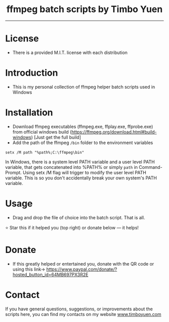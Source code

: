 
<h1 align="center"> ffmpeg batch scripts by Timbo Yuen</h1>
<hr/>

# License

- There is a provided M.I.T. license with each distribution

# Introduction

- This is my personal collection of ffmpeg helper batch scripts used in Windows

# Installation 

- Download ffmpeg executables (ffmpeg.exe, ffplay.exe, ffprobe.exe) from official windows build (https://ffmpeg.org/download.html#build-windows)  [Just get the full build]
- Add the path of the ffmpeg `/bin` folder to the environment variables

```command
setx /M path "%path%;C:\ffmpeg\bin"
```
In Windows, there is a system level PATH variable and a user level PATH variable, that gets concatenated into %PATH% or simply `path` in Command-Prompt.  Using setx /M flag will trigger to modify the user level PATH variable.  This is so you don't accidentally break your own system's PATH variable. 

# Usage

- Drag and drop the file of choice into the batch script.  That is all.


:star: Star this if it helped you (top right) or donate below — it helps!

# Donate

- If this greatly helped or entertained you, donate with the QR code or using this link-> https://www.paypal.com/donate/?hosted_button_id=64MB697PX3R2E

<p align="center>
	<img src="images/donate-qr.png" align="center" width="128" height="128"></img>
</p>
<p align="center>
	<img src="images/coffee-pizza-meme.png" align="center" width="138" height="160"></img>
</p>

#  Contact
If you have general questions, suggestions, or improvements about the scripts here, you can find my contacts on my website
www.timboyuen.com